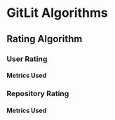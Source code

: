 # GitLit Algorithms

## Rating Algorithm

### User Rating

#### Metrics Used

### Repository Rating

#### Metrics Used